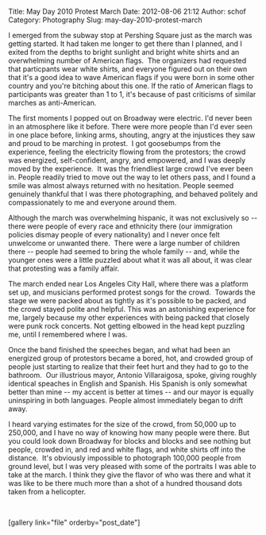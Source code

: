 Title: May Day 2010 Protest March
Date: 2012-08-06 21:12
Author: schof
Category: Photography
Slug: may-day-2010-protest-march

I emerged from the subway stop at Pershing Square just as the march was
getting started. It had taken me longer to get there than I planned, and
I exited from the depths to bright sunlight and bright white shirts and
an overwhelming number of American flags.  The organizers had requested
that particpants wear white shirts, and everyone figured out on their
own that it's a good idea to wave American flags if you were born in
some other country and you're bitching about this one. If the ratio of
American flags to participants was greater than 1 to 1, it's because of
past criticisms of similar marches as anti-American.

The first moments I popped out on Broadway were electric. I'd never been
in an atmosphere like it before. There were more people than I'd ever
seen in one place before, linking arms, shouting, angry at the
injustices they saw and proud to be marching in protest.  I got
goosebumps from the experience, feeling the electricity flowing from the
protestors; the crowd was energized, self-confident, angry, and
empowered, and I was deeply moved by the experience.  It was the
friendliest large crowd I've ever been in. People readily tried to move
out the way to let others pass, and I found a smile was almost always
returned with no hesitation. People seemed genuinely thankful that I was
there photographing, and behaved politely and compassionately to me and
everyone around them.

Although the march was overwhelming hispanic, it was not exclusively
so -- there were people of every race and ethnicity there (our
immigration policies dismay people of every nationality) and I never
once felt unwelcome or unwanted there.  There were a large number of
children there -- people had seemed to bring the whole family -- and,
while the younger ones were a little puzzled about what it was all
about, it was clear that protesting was a family affair.

The march ended near Los Angeles City Hall, where there was a platform
set up, and musicians performed protest songs for the crowd.  Towards
the stage we were packed about as tightly as it's possible to be packed,
and the crowd stayed polite and helpful. This was an astonishing
experience for me, largely because my other experiences with being
packed that closely were punk rock concerts. Not getting elbowed in the
head kept puzzling me, until I remembered where I was.

Once the band finished the speeches began, and what had been an
energized group of protestors became a bored, hot, and crowded group of
people just starting to realize that their feet hurt and they had to go
to the bathroom.  Our illustrious mayor, Antonio Villaraigosa, spoke,
giving roughly identical speaches in English and Spanish. His Spanish is
only somewhat better than mine -- my accent is better at times -- and
our mayor is equally uninspiring in both languages. People almost
immediately began to drift away.

I heard varying estimates for the size of the crowd, from 50,000 up to
250,000, and I have no way of knowing how many people were there. But
you could look down Broadway for blocks and blocks and see nothing but
people, crowded in, and red and white flags, and white shirts off into
the distance.  It's obviously impossible to photograph 100,000 people
from ground level, but I was very pleased with some of the portraits I
was able to take at the march. I think they give the flavor of who was
there and what it was like to be there much more than a shot of a
hundred thousand dots taken from a helicopter.

 

[gallery link="file" orderby="post\_date"]

